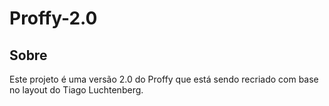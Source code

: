 # Proffy-2.0

## Sobre

Este projeto é uma versão 2.0 do Proffy que está sendo recriado com base no layout do Tiago Luchtenberg.
